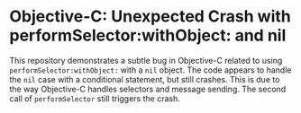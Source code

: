 # Objective-C: Unexpected Crash with performSelector:withObject: and nil

This repository demonstrates a subtle bug in Objective-C related to using `performSelector:withObject:` with a `nil` object.  The code appears to handle the `nil` case with a conditional statement, but still crashes.  This is due to the way Objective-C handles selectors and message sending. The second call of `performSelector` still triggers the crash.